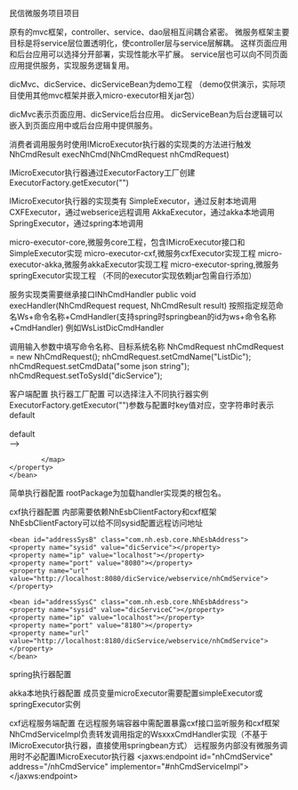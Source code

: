 民信微服务项目项目 

原有的mvc框架，controller、service、dao层相互间耦合紧密。
微服务框架主要目标是将service层位置透明化，使controller层与service层解耦。
这样页面应用和后台应用可以选择分开部署，实现性能水平扩展。
service层也可以向不同页面应用提供服务，实现服务逻辑复用。


dicMvc、dicService、dicServiceBean为demo工程
（demo仅供演示，实际项目使用其他mvc框架并嵌入micro-executor相关jar包）

dicMvc表示页面应用、dicService后台应用。
dicServiceBean为后台逻辑可以嵌入到页面应用中或后台应用中提供服务。

消费者调用服务时使用IMicroExecutor执行器的实现类的方法进行触发
NhCmdResult execNhCmd(NhCmdRequest nhCmdRequest)

IMicroExecutor执行器通过ExecutorFactory工厂创建
ExecutorFactory.getExecutor("")

IMicroExecutor执行器的实现类有
SimpleExecutor，通过反射本地调用
CXFExecutor，通过webserice远程调用
AkkaExecutor，通过akka本地调用
SpringExecutor，通过spring本地调用

micro-executor-core,微服务core工程，包含IMicroExecutor接口和SimpleExecutor实现
micro-executor-cxf,微服务cxfExecutor实现工程
micro-executor-akka,微服务akkaExecutor实现工程
micro-executor-spring,微服务springExecutor实现工程
（不同的executor实现依赖jar包需自行添加）


服务实现类需要继承接口INhCmdHandler
public void execHandler(NhCmdRequest request, NhCmdResult result)
按照指定规范命名Ws+命令名称+CmdHandler(支持spring时springbean的id为ws+命令名称+CmdHandler)
例如WsListDicCmdHandler

调用输入参数中填写命令名称、目标系统名称
			NhCmdRequest nhCmdRequest = new NhCmdRequest();
			nhCmdRequest.setCmdName("ListDic");
			nhCmdRequest.setCmdData("some json string");
			nhCmdRequest.setToSysId("dicService");


客户端配置
执行器工厂配置
可以选择注入不同执行器实例
ExecutorFactory.getExecutor("")参数与配置时key值对应，空字符串时表示default
	<bean class="com.mx.micro.executor.ExecutorFactory">
	<property name="executorMap">
			<map key-type="java.lang.String">  
                <entry>  
                    <key><value>default</value></key>  
                    <ref bean="simpleExecutor"></ref>  --> 
                    <!-- <ref bean="cxfExecutor"></ref> --> 
                    <!-- <ref bean="akkaExecutor"></ref>  -->
                </entry>  

            </map> 
	</property>
	</bean>

简单执行器配置
rootPackage为加载handler实现类的根包名。
	<bean id="simpleExecutor" class="com.mx.micro.executor.SimpleExecutor">
	<property name="rootPackage" value="com.mx.dic.handler"></property>
	</bean>

cxf执行器配置
内部需要依赖NhEsbClientFactory和cxf框架
NhEsbClientFactory可以给不同sysid配置远程访问地址
	<bean id="cxfExecutor" class="com.mx.micro.executor.cxf.CXFExecutor"></bean>
	<bean class="com.nh.esb.ws.NhEsbClientFactory" init-method="init">
	<property name="addressMap4Bean" ref="addressSysB"></property>
	<property name="addressMap4Bean" ref="addressSysC"></property>
	</bean>
	
	<bean id="addressSysB" class="com.nh.esb.core.NhEsbAddress">
	<property name="sysid" value="dicService"></property>
	<property name="ip" value="localhost"></property>
	<property name="port" value="8080"></property>
	<property name="url" value="http://localhost:8080/dicService/webservice/nhCmdService"></property>

	<bean id="addressSysC" class="com.nh.esb.core.NhEsbAddress">
	<property name="sysid" value="dicServiceC"></property>
	<property name="ip" value="localhost"></property>
	<property name="port" value="8180"></property>
	<property name="url" value="http://localhost:8180/dicService/webservice/nhCmdService"></property>
	</bean>

spring执行器配置
<bean id="springExecutor" class="com.mx.micro.executor.spring.SpringExecutor"></bean>

akka本地执行器配置
成员变量microExecutor需要配置simpleExecutor或springExecutor实例
	<bean id="akkaExecutor" class="com.mx.micro.executor.akka.AkkaExecutor">
	<property name="microExecutor" ref="simpleExecutor"></property>
	</bean>

cxf远程服务端配置
在远程服务端容器中需配置暴露cxf接口监听服务和cxf框架
NhCmdServiceImpl负责转发调用指定的WsxxxCmdHandler实现（不基于IMicroExecutor执行器，直接使用springbean方式）
远程服务内部没有微服务调用时不必配置IMicroExecutor执行器
	<bean id="nhCmdServiceImpl" class="com.nh.esb.service.ws.NhCmdServiceImpl">
	</bean>
	<!-- 通用服务端接口 -->
	<jaxws:endpoint id="nhCmdService" address="/nhCmdService"
			implementor="#nhCmdServiceImpl">
	</jaxws:endpoint>

